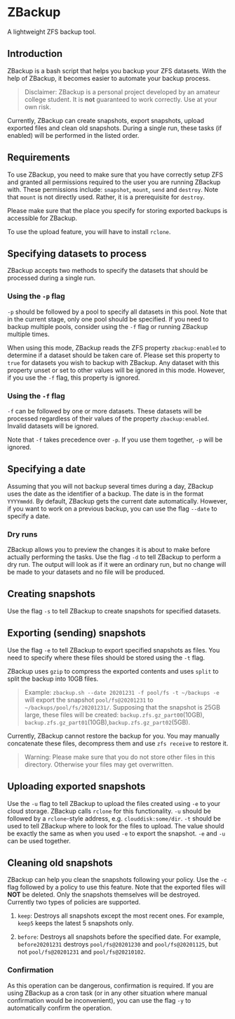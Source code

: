 # ZBackup

A lightweight ZFS backup tool.

## Introduction

ZBackup is a bash script that helps you backup your ZFS datasets. With the help of ZBackup, it becomes easier to automate your backup process.

> Disclaimer: ZBackup is a personal project developed by an amateur college student. It is **not** guaranteed to work correctly. Use at your own risk.

Currently, ZBackup can create snapshots, export snapshots, upload exported files and clean old snapshots. During a single run, these tasks (if enabled) will be performed in the listed order.

## Requirements

To use ZBackup, you need to make sure that you have correctly setup ZFS and granted all permissions required to the user you are running ZBackup with. These permissions include: `snapshot`, `mount`, `send` and `destroy`. Note that `mount` is not directly used. Rather, it is a prerequisite for  `destroy`.

Please make sure that the place you specify for storing exported backups is accessible for ZBackup.

To use the upload feature, you will have to install `rclone`.

## Specifying datasets to process

ZBackup accepts two methods to specify the datasets that should be processed during a single run.

### Using the `-p` flag

`-p` should be followed by a pool to specify all datasets in this pool. Note that in the current stage, only one pool should be specified. If you need to backup multiple pools, consider using the `-f` flag or running ZBackup multiple times.

When using this mode, ZBackup reads the ZFS property `zbackup:enabled` to determine if a dataset should be taken care of. Please set this property to `true` for datasets you wish to backup with ZBackup. Any dataset with this property unset or set to other values will be ignored in this mode. However, if you use the `-f` flag, this property is ignored.

### Using the `-f` flag

`-f` can be followed by one or more datasets. These datasets will be processed regardless of their values of the property `zbackup:enabled`. Invalid datasets will be ignored.

Note that `-f` takes precedence over `-p`. If you use them together, `-p` will be ignored.

## Specifying a date

Assuming that you will not backup several times during a day, ZBackup uses the date as the identifier of a backup. The date is in the format `YYYYmmdd`. By default, ZBackup gets the current date automatically. However, if you want to work on a previous backup, you can use the flag `--date` to specify a date.

### Dry runs

ZBackup allows you to preview the changes it is about to make before actually performing the tasks. Use the flag `-d` to tell ZBackup to perform a dry run. The output will look as if it were an ordinary run, but no change will be made to your datasets and no file will be produced.

## Creating snapshots

Use the flag `-s` to tell ZBackup to create snapshots for specified datasets.

## Exporting (sending) snapshots

Use the flag `-e` to tell ZBackup to export specified snapshots as files. You need to specify where these files should be stored using the `-t` flag.

ZBackup uses `gzip` to compress the exported contents and uses `split` to split the backup into 10GB files.

> Example: `zbackup.sh --date 20201231 -f pool/fs -t ~/backups -e` will export the snapshot `pool/fs@20201231` to `~/backups/pool/fs/20201231/`. Supposing that the snapshot is 25GB large, these files will be created: `backup.zfs.gz_part00`(10GB), `backup.zfs.gz_part01`(10GB),`backup.zfs.gz_part02`(5GB).

Currently, ZBackup cannot restore the backup for you. You may manually concatenate these files, decompress them and use `zfs receive` to restore it.

> Warning: Please make sure that you do not store other files in this directory. Otherwise your files may get overwritten.

## Uploading exported snapshots

Use the `-u` flag to tell ZBackup to upload the files created using `-e` to your cloud storage. ZBackup calls `rclone` for this functionality. `-u` should be followed by a `rclone`-style address, e.g. `clouddisk:some/dir`. `-t` should be used to tell ZBackup where to look for the files to upload. The value should be exactly the same as when you used `-e` to export the snapshot. `-e` and `-u` can be used together.

## Cleaning old snapshots

ZBackup can help you clean the snapshots following your policy. Use the `-c` flag followed by a policy to use this feature. Note that the exported files will **NOT** be deleted. Only the snapshots themselves will be destroyed. Currently two types of policies are supported.

1. `keep`: Destroys all snapshots except the most recent ones. For example, `keep5` keeps the latest 5 snapshots only.

2. `before`: Destroys all snapshots before the specified date. For example, `before20201231` destroys `pool/fs@20201230` and `pool/fs@20201125`, but not `pool/fs@20201231` and `pool/fs@20210102`.

### Confirmation

As this operation can be dangerous, confirmation is required. If you are using ZBackup as a cron task (or in any other situation where manual confirmation would be inconvenient), you can use the flag `-y` to automatically confirm the operation.


